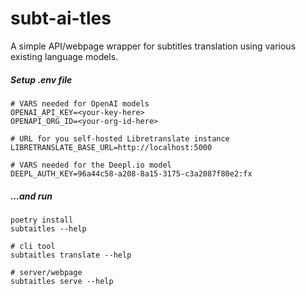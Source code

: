 # subt-ai-tles
A simple API/webpage wrapper for subtitles translation using various existing language models.

##### Setup .env file
```dotenv
# VARS needed for OpenAI models
OPENAI_API_KEY=<your-key-here>
OPENAPI_ORG_ID=<your-org-id-here>

# URL for you self-hosted Libretranslate instance
LIBRETRANSLATE_BASE_URL=http://localhost:5000

# VARS needed for the Deepl.io model
DEEPL_AUTH_KEY=96a44c58-a208-8a15-3175-c3a2087f80e2:fx
```

##### ...and run
```shell
poetry install
subtaitles --help

# cli tool
subtaitles translate --help

# server/webpage
subtaitles serve --help
```